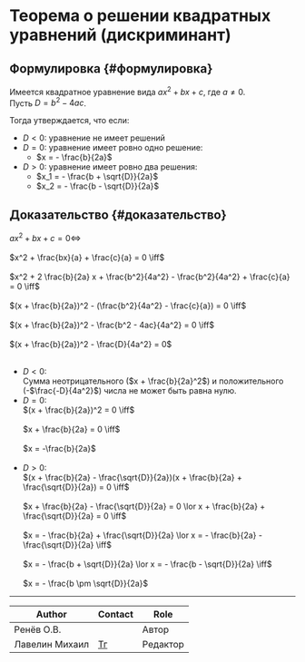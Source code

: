 # Теорема о решении квадратных уравнений (дискриминант)

## Формулировка {#формулировка}

Имеется квадратное уравнение вида $ax^2 + bx + c$, где $a \neq 0$. <br>
Пусть $D = b^2 - 4ac$. <br>

Тогда утверждается, что если: <br>

- $D < 0$: уравнение не имеет решений
- $D = 0$: уравнение имеет ровно одно решение:
    - $x = - \frac{b}{2a}$
- $D > 0$: уравнение имеет ровно два решения:
    - $x_1 = - \frac{b + \sqrt{D}}{2a}$
    - $x_2 = - \frac{b - \sqrt{D}}{2a}$

## Доказательство {#доказательство}

$ax^2 + bx + c = 0 \iff$ <br><br>
$x^2 + \frac{bx}{a} + \frac{c}{a} = 0 \iff$ <br><br>
$x^2 + 2 \frac{b}{2a} x + \frac{b^2}{4a^2} - \frac{b^2}{4a^2} + \frac{c}{a} = 0 \iff$ <br><br>
$(x + \frac{b}{2a})^2 - (\frac{b^2}{4a^2} - \frac{c}{a}) = 0 \iff$ <br><br>
$(x + \frac{b}{2a})^2 - \frac{b^2 - 4ac}{4a^2} = 0 \iff$ <br><br>
$(x + \frac{b}{2a})^2 - \frac{D}{4a^2} = 0$ <br><br>

- $D < 0$: <br>
    Сумма неотрицательного ($x + \frac{b}{2a}^2$) и положительного (-$\frac{-D}{4a^2}$) числа не может быть равна нулю.
- $D = 0$: <br>
    $(x + \frac{b}{2a})^2 = 0 \iff$ <br><br>
    $x + \frac{b}{2a} = 0 \iff$ <br><br>
    $x = -\frac{b}{2a}$ <br><br>
- $D > 0$: <br>
    $(x + \frac{b}{2a} - \frac{\sqrt{D}}{2a})(x + \frac{b}{2a} + \frac{\sqrt{D}}{2a}) = 0 \iff$ <br><br>
    $x + \frac{b}{2a} - \frac{\sqrt{D}}{2a} = 0 \lor x + \frac{b}{2a} + \frac{\sqrt{D}}{2a} = 0 \iff$ <br><br>
    $x = - \frac{b}{2a} + \frac{\sqrt{D}}{2a} \lor x = - \frac{b}{2a} - \frac{\sqrt{D}}{2a} \iff$ <br><br>
    $x = - \frac{b + \sqrt{D}}{2a} \lor x = - \frac{b - \sqrt{D}}{2a} \iff$ <br><br>
    $x = - \frac{b \pm \sqrt{D}}{2a}$

---
| Author         | Contact                       | Role     |
|----------------|-------------------------------|----------|
| Ренёв О.В.     |                               | Автор    |
| Лавелин Михаил | [Тг](https://t.me/mikhaillav) | Редактор |